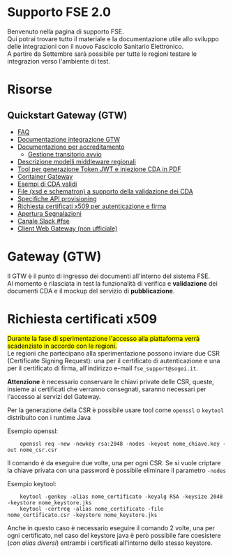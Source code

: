 # Supporto FSE 2.0

Benvenuto nella pagina di supporto FSE.  
Qui potrai trovare tutto il materiale e la documentazione utile allo sviluppo delle integrazioni con il nuovo Fascicolo Sanitario Elettronico.  
A partire da Settembre sarà possibile per tutte le regioni testare le integrazion verso l'ambiente di test.

# Risorse

## Quickstart Gateway (GTW)

* [FAQ](https://github.com/ministero-salute/it-fse-support/tree/main/doc/faq)
* [Documentazione integrazione GTW](https://github.com/ministero-salute/it-fse-support/tree/main/doc/integrazione-gateway)
* [Documentazione per accreditamento](doc/accreditamento)
  * [Gestione transitorio avvio](doc/transitorio)
* [Descrizione modelli middleware regionali](doc/middleware-regionale)
* [Tool per generazione Token JWT e iniezione CDA in PDF](https://github.com/ministero-salute/it-fse-gtw-tools)
* [Container Gateway](https://github.com/ministero-salute/it-fse-gtw-test-container)
* [Esempi di CDA validi](https://github.com/ministero-salute/it-fse-support/tree/main/doc/esempi/CDA)
* [File (xsd e schematron) a supporto della validazione dei CDA](validazione/)
* [Specifiche API provisioning](doc/provisioning/)
* [Richiesta certificati x509 per autenticazione e firma](#richiesta-certificati-x509)
* [Apertura Segnalazioni](https://github.com/ministero-salute/it-fse-support/issues)
* [Canale Slack #fse](https://developersitalia.slack.com/archives/C03RDT88FSM)
* [Client Web Gateway (non ufficiale)](https://github.com/zukka77/gtwclient)

# Gateway (GTW)

Il GTW è il punto di ingresso dei documenti all'interno del sistema FSE.  
Al momento è rilasciata in test la funzionalità di verifica e **validazione** dei documenti CDA e il mockup del servizio di **pubblicazione**.

# Richiesta certificati x509

<mark>Durante la fase di sperimentazione l'accesso alla piattaforma verrà scadenziato in accordo con le regioni.</mark>  
Le regioni che partecipano alla sperimentazione possono inviare due CSR (Certificate Signing Request): una per il certificato di autenticazione e una per il certificato di firma, all'indirizzo e-mail `fse_support@sogei.it`.

**Attenzione** è necessario conservare le chiavi private delle CSR, queste, insieme ai certificati che verranno consegnati, saranno necessari per l'accesso ai servizi del Gateway. 

Per la generazione della CSR è possibile usare tool come `openssl` o `keytool` distribuito con i runtime Java

Esempio openssl:

        openssl req -new -newkey rsa:2048 -nodes -keyout nome_chiave.key -out nome_csr.csr

Il comando è da eseguire due volte, una per ogni CSR. Se si vuole criptare la chiave privata con una password è possibile eliminare il parametro `-nodes`

Esempio keytool:

        keytool -genkey -alias nome_certificato -keyalg RSA -keysize 2048 -keystore nome_keystore.jks
        keytool -certreq -alias nome_certificato -file nome_certificato.csr -keystore nome_keystore.jks

Anche in questo caso è necessario eseguire il comando 2 volte, una per ogni certificato, nel caso del keystore java è però possibile fare coesistere (*con alias diversi*) entrambi i certificati all'interno dello stesso keystore.
